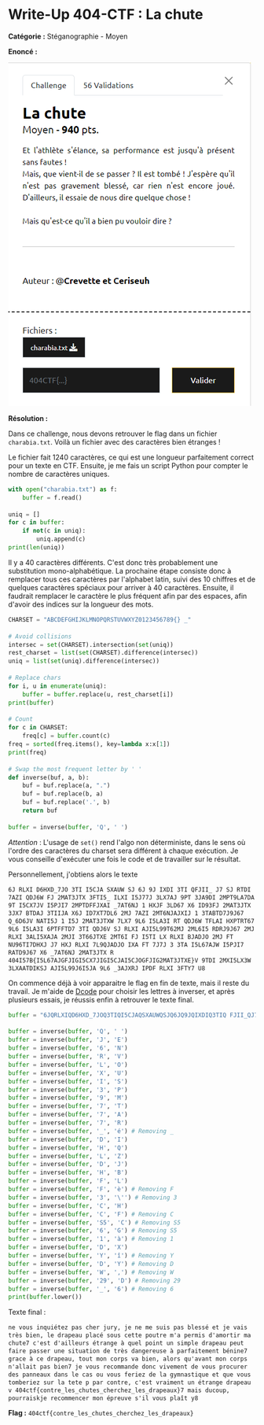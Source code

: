 # Write-Up 404-CTF : La chute

__Catégorie :__ Stéganographie - Moyen

**Enoncé :**

![Enoncé](images/enonce.png)

**Résolution :**

Dans ce challenge, nous devons retrouver le flag dans un fichier `charabia.txt`. Voilà un fichier avec des caractères bien étranges !  

Le fichier fait 1240 caractères, ce qui est une longueur parfaitement correct pour un texte en CTF. Ensuite, je me fais un script Python pour compter le nombre de caractères uniques.
```python
with open("charabia.txt") as f:
    buffer = f.read()

uniq = []
for c in buffer:
    if not(c in uniq):
        uniq.append(c)
print(len(uniq))
```
Il y a 40 caractères différents. C'est donc très probablement une substitution mono-alphabétique. La prochaine étape consiste donc à remplacer tous ces caractères par l'alphabet latin, suivi des 10 chiffres et de quelques caractères spéciaux pour arriver à 40 caractères. Ensuite, il faudrait remplacer le caractère le plus fréquent afin par des espaces, afin d'avoir des indices sur la longueur des mots.

```python
CHARSET = "ABCDEFGHIJKLMNOPQRSTUVWXYZ0123456789{} _"

# Avoid collisions
intersec = set(CHARSET).intersection(set(uniq))
rest_charset = list(set(CHARSET).difference(intersec))
uniq = list(set(uniq).difference(intersec))

# Replace chars
for i, u in enumerate(uniq):
    buffer = buffer.replace(u, rest_charset[i])
print(buffer)

# Count
for c in CHARSET:
    freq[c] = buffer.count(c)
freq = sorted(freq.items(), key=lambda x:x[1])
print(freq) 

# Swap the most frequent letter by ' '
def inverse(buf, a, b):
    buf = buf.replace(a, ".")
    buf = buf.replace(b, a)
    buf = buf.replace('.', b)
    return buf

buffer = inverse(buffer, 'Q', ' ')
```

_Attention_ : L'usage de `set()` rend l'algo non déterministe, dans le sens où l'ordre des caractères du charset sera différent à chaque exécution. Je vous conseille d'exécuter une fois le code et de travailler sur le résultat.

Personnellement, j'obtiens alors le texte
```
6J RLXI D6HXD_7JO 3TI I5CJA SXAUW SJ 6J 9J IXDI 3TI QFJII_ J7 SJ RTDI 7AZI QDJ6W FJ 2MAT3JTX 3FTI5_ ILXI I5J77J 3LX7AJ 9PT 3JA9DI 2MPT9LA7DA 9T I5CX7JV I5PJI7 2MPTDFFJXAI _7AT6NJ 1 HXJF 3LD67 X6 ID93FJ 2MAT3JTX 3JX7 BTDAJ 3TIIJA X6J ID7XT7DL6 2MJ 7AZI 2MT6NJAJXIJ 1 3TABTD7J9J67 Q_6D6JV NATI5J 1 I5J 2MAT3JTXW 7LX7 9L6 I5LA3I RT QDJ6W TFLAI HXPTRT67 9L6 I5LA3I 6PTFFTD7 3TI QDJ6V SJ RLXI AJI5L99T62MJ 2ML6I5 RDRJ9J67 2MJ RLXI 3ALI5XAJA 2MJI 3T66JTXE 2MT6I FJ I5TI LX RLXI BJADJO 2MJ FT NU96TI7DHXJ J7 HXJ RLXI 7L9QJADJO IXA FT 7J7J 3 3TA I5L67AJW I5PJI7 RATD9J67 X6 _7AT6NJ 2MAT3JTX R 404I57B{I5L67AJGFJIGI5CX7JIGI5CJAI5CJOGFJIG2MAT3JTXE}V 9TDI 2MXI5LX3W 3LXAATDIKSJ AJI5L99J6I5JA 9L6 _3AJXRJ IPDF RLXI 3FTY7 U8
```
On commence déjà à voir apparaitre le flag en fin de texte, mais il reste du travail. Je m'aide de [Dcode](https://www.dcode.fr/substitution-monoalphabetique) pour choisir les lettres à inverser, et après plusieurs essais, je réussis enfin à retrouver le texte final.

```python
buffer = "6JQRLXIQD6HXD_7JOQ3TIQI5CJAQSXAUWQSJQ6JQ9JQIXDIQ3TIQ FJII_QJ7QSJQRTDIQ7AZIQ DJ6WQFJQ2MAT3JTXQ3FTI5_QILXIQI5J77JQ3LX7AJQ9PTQ3JA9DIQ2MPT9LA7DAQ9TQI5CX7JVQI5PJI7Q2MPTDFFJXAIQ_7AT6NJQ1QHXJFQ3LD67QX6QID93FJQ2MAT3JTXQ3JX7QBTDAJQ3TIIJAQX6JQID7XT7DL6Q2MJQ7AZIQ2MT6NJAJXIJQ1Q3TABTD7J9J67Q _6D6JVQNATI5JQ1QI5JQ2MAT3JTXWQ7LX7Q9L6QI5LA3IQRTQ DJ6WQTFLAIQHXPTRT67Q9L6QI5LA3IQ6PTFFTD7Q3TIQ DJ6VQSJQRLXIQAJI5L99T62MJQ2ML6I5QRDRJ9J67Q2MJQRLXIQ3ALI5XAJAQ2MJIQ3T66JTXEQ2MT6IQFJQI5TIQLXQRLXIQBJADJOQ2MJQFTQNU96TI7DHXJQJ7QHXJQRLXIQ7L9 JADJOQIXAQFTQ7J7JQ3Q3TAQI5L67AJWQI5PJI7QRATD9J67QX6Q_7AT6NJQ2MAT3JTXQRQ404I57B{I5L67AJGFJIGI5CX7JIGI5CJAI5CJOGFJIG2MAT3JTXE}VQ9TDIQ2MXI5LX3WQ3LXAATDIKSJQAJI5L99J6I5JAQ9L6Q_3AJXRJQIPDFQRLXIQ3FTY7QU8"

buffer = inverse(buffer, 'Q', ' ')
buffer = inverse(buffer, 'J', 'E')
buffer = inverse(buffer, '6', 'N')
buffer = inverse(buffer, 'R', 'V')
buffer = inverse(buffer, 'L', 'O')
buffer = inverse(buffer, 'X', 'U')
buffer = inverse(buffer, 'I', 'S')
buffer = inverse(buffer, '3', 'P')
buffer = inverse(buffer, '9', 'M')
buffer = inverse(buffer, '7', 'T')
buffer = inverse(buffer, '7', 'A')
buffer = inverse(buffer, '7', 'R')
buffer = inverse(buffer, '_', 'é') # Removing _
buffer = inverse(buffer, 'D', 'I')
buffer = inverse(buffer, 'H', 'Q')
buffer = inverse(buffer, 'L', 'Z')
buffer = inverse(buffer, 'D', 'J')
buffer = inverse(buffer, 'H', 'B')
buffer = inverse(buffer, 'F', 'L')
buffer = inverse(buffer, 'F', 'è') # Removing F
buffer = inverse(buffer, '3', '\'') # Removing 3
buffer = inverse(buffer, 'C', 'H')
buffer = inverse(buffer, 'C', 'F') # Removing C
buffer = inverse(buffer, 'S5', 'C') # Removing S5
buffer = inverse(buffer, '6', 'G') # Removing S5
buffer = inverse(buffer, '1', 'à') # Removing 1
buffer = inverse(buffer, 'D', 'X')
buffer = inverse(buffer, 'Y', 'î') # Removing Y
buffer = inverse(buffer, 'D', 'Y') # Removing D
buffer = inverse(buffer, 'W', ',') # Removing W
buffer = inverse(buffer, '29', 'D') # Removing 29
buffer = inverse(buffer, '_', '6') # Removing 6
print(buffer.lower())
```

Texte final :
```
ne vous inquiétez pas cher jury, je ne me suis pas blessé et je vais très bien, le drapeau placé sous cette poutre m'a permis d'amortir ma chute7 c'est d'ailleurs étrange à quel point un simple drapeau peut faire passer une situation de très dangereuse à parfaitement bénine7 grace à ce drapeau, tout mon corps va bien, alors qu'avant mon corps n'allait pas bien7 je vous recommande donc vivement de vous procurer des panneaux dans le cas ou vous feriez de la gymnastique et que vous tomberiez sur la tete p par contre, c'est vraiment un étrange drapeau v 404ctf{contre_les_chutes_cherchez_les_drapeaux}7 mais ducoup, pourraiskje recommencer mon épreuve s'il vous plaît y8
```

**Flag :** `404ctf{contre_les_chutes_cherchez_les_drapeaux}`